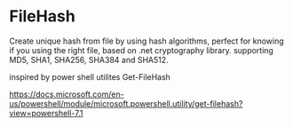 # FileHash
Create unique hash from file by using hash algorithms, perfect for knowing if you using the right file, based on .net cryptography library.
supporting MD5, SHA1, SHA256, SHA384 and SHA512.

inspired by power shell utilites Get-FileHash

https://docs.microsoft.com/en-us/powershell/module/microsoft.powershell.utility/get-filehash?view=powershell-7.1

